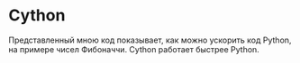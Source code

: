 # Cython
Представленный мною код показывает, как можно ускорить код Python, на примере чисел Фибоначчи. Cython работает быстрее Python.
